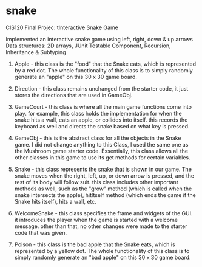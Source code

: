 # snake
CIS120 Final Projec: tInteractive Snake Game

Implemented an interactive snake game using left, right, down & up arrows
Data structures: 2D arrays, JUnit Testable Component, Recursion,
 Inheritance & Subtyping
 
  1) Apple - this class is the "food" that the Snake eats, which is represented by a red dot. The
  whole functionality of this class is to simply randomly generate an "apple" on this 30 x 30 game board.

  2) Direction - this class remains unchanged from the starter code, it just stores the directions
  that are used in GameObj.

  3) GameCourt - this class is where all the main game functions come into play. for example, this class holds
  the implementation for when the snake hits a wall, eats an apple, or collides into itself. this records the keyboard
  as well and directs the snake based on what key is pressed.

  4) GameObj - this is the abstract class for all the objects in the Snake game. I did not change
  anything to this Class, I used the same one as the Mushroom game starter code. Essentially, this class
  allows all the other classes in this game to use its get methods for certain variables.

  5) Snake - this class represents the snake that is shown in our game. The snake moves when the right, left, up, or
  down arrow is pressed, and the rest of its body will follow suit. this class includes other important methods as well,
  such as the "grow" method (which is called when the snake intersects the apple), hitItself method (which ends the game
  if the Snake hits itself), hits a wall, etc.

  6) WelcomeSnake - this class specifies the frame and widgets of the GUI. it introduces the player when the game is
  started with a welcome message. other than that, no other changes were made to the starter code that was given.

  7) Poison - this class is the bad apple that the Snake eats, which is represented by a yellow dot. The
     whole functionality of this class is to simply randomly generate an "bad apple" on this 30 x 30 game board.
